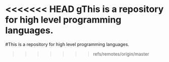 <<<<<<< HEAD
gThis is a repository for high level programming languages.
=======
#This is a repository for high level programming languages.
>>>>>>> refs/remotes/origin/master
